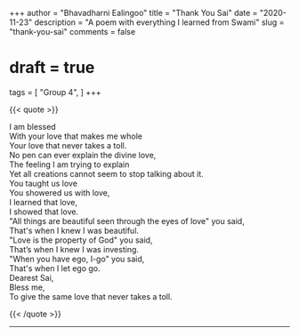 +++
author = "Bhavadharni Ealingoo"
title = "Thank You Sai"
date = "2020-11-23"
description = "A poem with everything I learned from Swami"
slug = "thank-you-sai"
comments = false
# draft = true
tags = [
    "Group 4",
]
+++

{{< quote >}}
<p>I am blessed <br />
With your love that makes me whole <br />
Your love that never takes a toll. <br />
No pen can ever explain the divine love, <br />
The feeling I am trying to explain <br />
Yet all creations cannot seem to stop talking about it. <br />
You taught us love <br />
You showered us with love, <br />
I learned that love, <br />
I showed that love. <br />
"All things are beautiful seen through the eyes of love" you said,  <br />
That's when I knew I was beautiful. <br />
"Love is the property of God" you said, <br />
That’s when I knew I was investing. <br />
"When you have ego, I-go" you said, <br />
That's when I let ego go. <br />
Dearest Sai, <br />
Bless me, <br />
To give the same love that never takes a toll.</p>
{{< /quote >}}

---